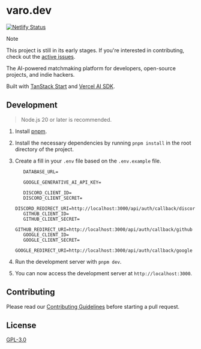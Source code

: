 # varo.dev

[![Netlify Status](https://api.netlify.com/api/v1/badges/dc7164b7-e940-4e24-8763-74665622e1ee/deploy-status)](https://app.netlify.com/sites/varo-dev/deploys)

> [!NOTE]  
> This project is still in its early stages. If you're interested in contributing, check out the [active issues](https://github.com/mugnavo/varo.dev/issues).

The AI-powered matchmaking platform for developers, open-source projects, and indie hackers.

Built with [TanStack Start](https://tanstack.com/start) and [Vercel AI SDK](https://sdk.vercel.ai/).

## Development

> Node.js 20 or later is recommended.

1. Install [pnpm](https://pnpm.io/installation).
2. Install the necessary dependencies by running `pnpm install` in the root directory of the project.
3. Create a fill in your `.env` file based on the `.env.example` file.

   ```env
      DATABASE_URL=

      GOOGLE_GENERATIVE_AI_API_KEY=

      DISCORD_CLIENT_ID=
      DISCORD_CLIENT_SECRET=
      DISCORD_REDIRECT_URI=http://localhost:3000/api/auth/callback/discord
      GITHUB_CLIENT_ID=
      GITHUB_CLIENT_SECRET=
      GITHUB_REDIRECT_URI=http://localhost:3000/api/auth/callback/github
      GOOGLE_CLIENT_ID=
      GOOGLE_CLIENT_SECRET=
      GOOGLE_REDIRECT_URI=http://localhost:3000/api/auth/callback/google
   ```

4. Run the development server with `pnpm dev`.
5. You can now access the development server at `http://localhost:3000`.

## Contributing

Please read our [Contributing Guidelines](./CONTRIBUTING.md) before starting a pull request.

## License

[GPL-3.0](LICENSE)
